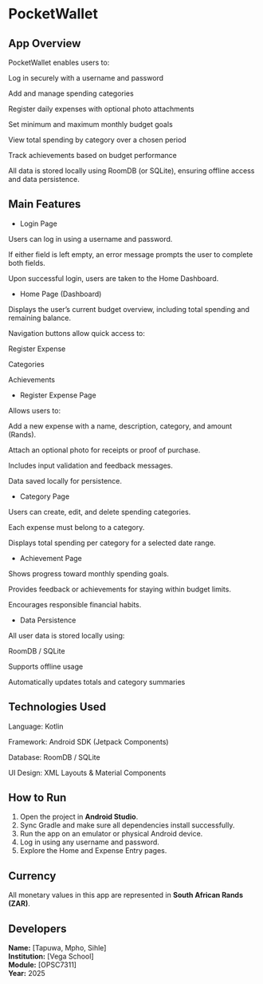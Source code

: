 # PocketWallet

## App Overview

PocketWallet enables users to:

Log in securely with a username and password

Add and manage spending categories

Register daily expenses with optional photo attachments

Set minimum and maximum monthly budget goals

View total spending by category over a chosen period

Track achievements based on budget performance

All data is stored locally using RoomDB (or SQLite), ensuring offline access and data persistence.

## Main Features

- Login Page

Users can log in using a username and password.

If either field is left empty, an error message prompts the user to complete both fields.

Upon successful login, users are taken to the Home Dashboard.

- Home Page (Dashboard)

Displays the user’s current budget overview, including total spending and remaining balance.

Navigation buttons allow quick access to:

Register Expense

Categories

Achievements

- Register Expense Page

Allows users to:

Add a new expense with a name, description, category, and amount (Rands).

Attach an optional photo for receipts or proof of purchase.

Includes input validation and feedback messages.

Data saved locally for persistence.

- Category Page

Users can create, edit, and delete spending categories.

Each expense must belong to a category.

Displays total spending per category for a selected date range.

- Achievement Page

Shows progress toward monthly spending goals.

Provides feedback or achievements for staying within budget limits.

Encourages responsible financial habits.

- Data Persistence

All user data is stored locally using:

RoomDB / SQLite

Supports offline usage

Automatically updates totals and category summaries

## Technologies Used

Language: Kotlin

Framework: Android SDK (Jetpack Components)

Database: RoomDB / SQLite

UI Design: XML Layouts & Material Components

## How to Run

1. Open the project in **Android Studio**.
2. Sync Gradle and make sure all dependencies install successfully.
3. Run the app on an emulator or physical Android device.
4. Log in using any username and password.
5. Explore the Home and Expense Entry pages.

## Currency

All monetary values in this app are represented in **South African Rands (ZAR)**.

## Developers

**Name:** [Tapuwa, Mpho, Sihle]  
**Institution:** [Vega School]  
**Module:** [OPSC7311]  
**Year:** 2025  
